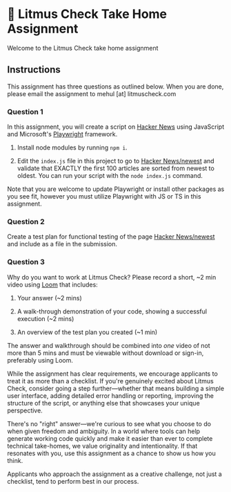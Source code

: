 # 🧪 Litmus Check Take Home Assignment

Welcome to the Litmus Check take home assignment 

## Instructions

This assignment has three questions as outlined below. When you are done, please email the assignment to mehul [at] litmuscheck.com


### Question 1

In this assignment, you will create a script on [Hacker News](https://news.ycombinator.com/) using JavaScript and Microsoft's [Playwright](https://playwright.dev/) framework. 

1. Install node modules by running `npm i`.

2. Edit the `index.js` file in this project to go to [Hacker News/newest](https://news.ycombinator.com/newest) and validate that EXACTLY the first 100 articles are sorted from newest to oldest. You can run your script with the `node index.js` command.

Note that you are welcome to update Playwright or install other packages as you see fit, however you must utilize Playwright with JS or TS in this assignment.

### Question 2

Create a test plan for functional testing of the page [Hacker News/newest](https://news.ycombinator.com/newest) and include as a file in the submission. 

### Question 3

Why do you want to work at Litmus Check? Please record a short, ~2 min video using [Loom](https://www.loom.com/) that includes:

1. Your answer (~2 mins)

2. A walk-through demonstration of your code, showing a successful execution (~2 mins)

3. An overview of the test plan you created (~1 min)

The answer and walkthrough should be combined into *one* video of not more than 5 mins and must be viewable without download or sign-in, preferably using Loom.


While the assignment has clear requirements, we encourage applicants to treat it as more than a checklist. If you're genuinely excited about Litmus Check, consider going a step further—whether that means building a simple user interface, adding detailed error handling or reporting, improving the structure of the script, or anything else that showcases your unique perspective.

There's no "right" answer—we're curious to see what you choose to do when given freedom and ambiguity. In a world where tools can help generate working code quickly and make it easier than ever to complete technical take-homes, we value originality and intentionality. If that resonates with you, use this assignment as a chance to show us how you think.

Applicants who approach the assignment as a creative challenge, not just a checklist, tend to perform best in our process.
